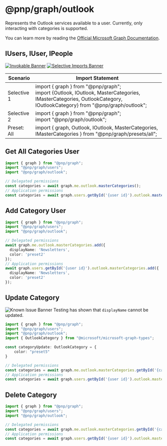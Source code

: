 # @pnp/graph/outlook

Represents the Outlook services available to a user. Currently, only interacting with categories is supported.

You can learn more  by reading the [Official Microsoft Graph Documentation](https://docs.microsoft.com/en-us/graph/api/resources/outlookuser?view=graph-rest-1.0).

## IUsers, IUser, IPeople

[![Invokable Banner](https://img.shields.io/badge/Invokable-informational.svg)](../concepts/invokable.md) [![Selective Imports Banner](https://img.shields.io/badge/Selective%20Imports-informational.svg)](../concepts/selective-imports.md)  

|Scenario|Import Statement|
|--|--|
|Selective 1|import { graph } from "@pnp/graph";<br />import {Outlook, IOutlook, MasterCategories, IMasterCategories, OutlookCategory, IOutlookCategory} from "@pnp/graph/outlook";|
|Selective 2|import { graph } from "@pnp/graph";<br />import "@pnp/graph/outlook";|
|Preset: All|import { graph, Outlook, IOutlook, MasterCategories, IMasterCategories } from "@pnp/graph/presets/all";|

## Get All Categories User

```TypeScript
import { graph } from "@pnp/graph";
import "@pnp/graph/users";
import "@pnp/graph/outlook";

// Delegated permissions
const categories = await graph.me.outlook.masterCategories();
// Application permissions
const categories = await graph.users.getById('{user id}').outlook.masterCategories();
```

## Add Category User

```TypeScript
import { graph } from "@pnp/graph";
import "@pnp/graph/users";
import "@pnp/graph/outlook";

// Delegated permissions
await graph.me.outlook.masterCategories.add({
  displayName: 'Newsletters', 
  color: 'preset2'
});
// Application permissions
await graph.users.getById('{user id}').outlook.masterCategories.add({
  displayName: 'Newsletters', 
  color: 'preset2'
});
```

## Update Category

![Known Issue Banner](https://img.shields.io/badge/Known%20Issue-important.svg) Testing has shown that `displayName` cannot be updated.

```TypeScript
import { graph } from "@pnp/graph";
import "@pnp/graph/users";
import "@pnp/graph/outlook";
import { OutlookCategory } from "@microsoft/microsoft-graph-types";

const categoryUpdate: OutlookCategory = {
    color: "preset5"
}

// Delegated permissions
const categories = await graph.me.outlook.masterCategories.getById('{category id}').update(categoryUpdate);
// Application permissions
const categories = await graph.users.getById('{user id}').outlook.masterCategories.getById('{category id}').update(categoryUpdate);
```

## Delete Category

```TypeScript
import { graph } from "@pnp/graph";
import "@pnp/graph/users";
import "@pnp/graph/outlook";

// Delegated permissions
const categories = await graph.me.outlook.masterCategories.getById('{category id}').delete();
// Application permissions
const categories = await graph.users.getById('{user id}').outlook.masterCategories.getById('{category id}').delete();
```

